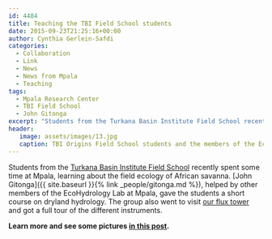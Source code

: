 ```yaml
---
id: 4484
title: Teaching the TBI Field School students
date: 2015-09-23T21:25:16+00:00
author: Cynthia Gerlein-Safdi
categories:
  - Collaboration
  - Link
  - News
  - News from Mpala
  - Teaching
tags:
  - Mpala Research Center
  - TBI Field School
  - John Gitonga
excerpt: "Students from the Turkana Basin Institute Field School recently spent some time at Mpala, learning about the field ecology of African savanna."
header:
   image: assets/images/13.jpg
   caption: TBI Origins Field School students and the members of the EcoHydrology Lab take a group photo under the Mpala Ecohydrological Observatory flux tower.
---
```


Students from the <a href="http://www.turkanabasin.org/" target="_blank">Turkana Basin Institute Field School</a> recently spent some time at Mpala, learning about the field ecology of African savanna.<!--more--> [John Gitonga]({{ site.baseurl }}{% link _people/gitonga.md %}), helped by other members of the EcoHydrology Lab at Mpala, gave the students a short course on dryland hydrology. The group also went to visit <a href="http://waterisotopes.lsce.ipsl.fr/python/web.py/info?site=mpala" target="_blank">our flux tower</a> and got a full tour of the different instruments.

**Learn more and see some pictures <a href="http://www.turkanabasin.org/2015/09/ecologists-in-the-field/" target="_blank">in this post</a>.**

&nbsp;